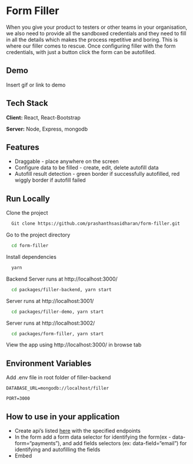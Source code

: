 
# Form Filler

When you give your product to testers or other teams in your organisation, we also need to provide all the sandboxed credentials and they need to fill in all the details which makes the process repetitive and boring. This is where our filler comes to rescue. Once configuring filler with the form credentials, with just a button click the form can be autofilled.




## Demo

Insert gif or link to demo


## Tech Stack

**Client:** React, React-Bootstrap

**Server:** Node, Express, mongodb


## Features

 - Draggable - place anywhere on the screen
 - Configure data to be filled - create, edit, delete autofill data
 - Autofill result detection - green border if successfully autofilled, red wiggly border if autofill failed


## Run Locally

Clone the project

```bash
  Git clone https://github.com/prashanthsasidharan/form-filler.git
```

Go to the project directory

```bash
  cd form-filler
```

Install dependencies

```bash
  yarn
```

Backend Server runs at http://localhost:3000/

```bash
  cd packages/filler-backend, yarn start
```

Server runs at http://localhost:3001/

```bash
  cd packages/filler-demo, yarn start
```

Server runs at http://localhost:3002/

```bash
  cd packages/form-filler, yarn start
```

View the app using http://localhost:3000/ in browse tab


## Environment Variables

Add .env file in root folder of filler-backend

`DATABASE_URL=mongodb://localhost/filler`

`PORT=3000`

## How to use in your application

- Create api’s listed [here](https://github.com/prashanthsasidharan/form-filler/tree/main/packages/filler-backend) with the specified endpoints
- In the form add a form data selector for identifying the form(ex - data-form=“payments”), and add fields selectors  (ex: data-field=“email”) for identifying and autofilling the fields
- Embed **<script src=“https://embeddable-form-filler.netlify.app/bundle.min.js” can-edit=“true”>** in your app
- Configure credentials that needs to be autofilled by clicking the edit option on the filler
- Once successfully configuring autofill data, you can remove`can-edit` attribute in script to prevent others from editing or configuring it.


## Contributing

Contributions are always welcome!


## 🔗 Links
[![portfolio](https://img.shields.io/badge/my_portfolio-000?style=for-the-badge&logo=ko-fi&logoColor=white)](https://katherineoelsner.com/)
[![linkedin](https://img.shields.io/badge/linkedin-0A66C2?style=for-the-badge&logo=linkedin&logoColor=white)](https://www.linkedin.com/in/prashanth-sasidharan-7a32301a8/)
[![devto](https://img.shields.io/badge/dev.to-0A0A0A?style=for-the-badge&logo=devdotto&logoColor=white)](https://dev.to/prashan81992916)

## Badges

[![MIT License](https://img.shields.io/badge/License-MIT-green.svg)](https://choosealicense.com/licenses/mit/)

## License

[MIT](https://choosealicense.com/licenses/mit/)


